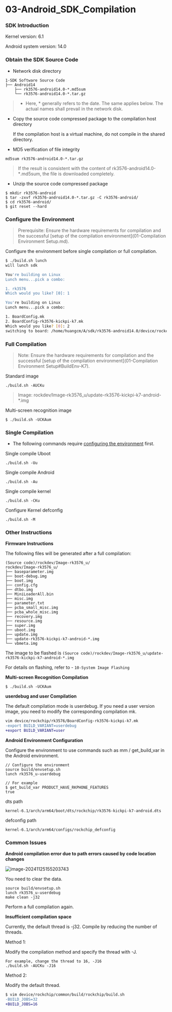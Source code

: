 # 03-Android_SDK_Compilation

### SDK Introduction

Kernel version: 6.1

Android system version: 14.0


### Obtain the SDK Source Code

* Network disk directory

```
1-SDK Software Source Code
├── Android14
    ├── rk3576-android14.0-*.md5sum
    └── rk3576-android14.0-*.tar.gz
```

> * Here, * generally refers to the date. The same applies below. The actual names shall prevail in the network disk.

* Copy the source code compressed package to the compilation host directory

  If the compilation host is a virtual machine, do not compile in the shared directory.

* MD5 verification of file integrity

```
md5sum rk3576-android14.0-*.tar.gz
```

> If the result is consistent with the content of rk3576-android14.0-*.md5sum, the file is downloaded completely.

* Unzip the source code compressed package

```
$ mkdir rk3576-android
$ tar -zxvf rk3576-android14.0-*.tar.gz -C rk3576-android/
$ cd rk3576-android/
$ git reset --hard
```


### Configure the Environment

> Prerequisite: Ensure the hardware requirements for compilation and the successful [setup of the compilation environment](01-Compilation Environment Setup.md).

Configure the environment before single compilation or full compilation.

```bash
$ ./build.sh lunch
will lunch sdk

You're building on Linux
Lunch menu...pick a combo:

1. rk3576
Which would you like? [0]: 1

You're building on Linux
Lunch menu...pick a combo:

1. BoardConfig.mk
2. BoardConfig-rk3576-kickpi-k7.mk
Which would you like? [0]: 2
switching to board: /home/huangcm/A/sdk/rk3576-android14.0/device/rockchip/rk3576/BoardConfig-rk3576-kickpi-k7.mk
```


### Full Compilation

> Note: Ensure the hardware requirements for compilation and the successful [setup of the compilation environment](01-Compilation Environment Setup#BuildEnv-K7).

Standard image

```
./build.sh -AUCKu
```

> Image: rockdev/Image-rk3576_u/update-rk3576-kickpi-k7-android-*.img

Multi-screen recognition image

```
$ ./build.sh -UCKAum
```


### Single Compilation

* The following commands require [configuring the environment](#androidEnv-K7) first.

Single compile Uboot

```
./build.sh -Uu
```

Single compile Android

```
./build.sh -Au
```

Single compile kernel

```
./build.sh -CKu
```

Configure Kernel defconfig

```
./build.sh -M
```


### Other Instructions

**Firmware Instructions**

The following files will be generated after a full compilation:

```
(Source code)/rockdev/Image-rk3576_u/
rockdev/Image-rk3576_u/
├── baseparameter.img
├── boot-debug.img
├── boot.img
├── config.cfg
├── dtbo.img
├── MiniLoaderAll.bin
├── misc.img
├── parameter.txt
├── pcba_small_misc.img
├── pcba_whole_misc.img
├── recovery.img
├── resource.img
├── super.img
├── uboot.img
├── update.img
├── update-rk3576-kickpi-k7-android-*.img
└── vbmeta.img
```

The image to be flashed is `(Source code)/rockdev/Image-rk3576_u/update-rk3576-kickpi-k7-android-*.img`

For details on flashing, refer to - `10-System Image Flashing`


**Multi-screen Recognition Compilation**

```
$ ./build.sh -UCKAum
```


**userdebug and user Compilation**

The default compilation mode is userdebug. If you need a user version image, you need to modify the corresponding compilation mk.

```diff
vim device/rockchip/rk3576/BoardConfig-rk3576-kickpi-k7.mk
-export BUILD_VARIANT=userdebug
+export BUILD_VARIANT=user
```


**Android Environment Configuration**

Configure the environment to use commands such as mm / get_build_var in the Android environment.

```shell
// Configure the environment
source build/envsetup.sh
lunch rk3576_u-userdebug

// For example
$ get_build_var PRODUCT_HAVE_RKPHONE_FEATURES
true
```

dts path

```
kernel-6.1/arch/arm64/boot/dts/rockchip/rk3576-kickpi-k7-android.dts
```

defconfig path

```
kernel-6.1/arch/arm64/configs/rockchip_defconfig
```


### Common Issues

**Android compilation error due to path errors caused by code location changes**

![image-20241125155203743](http://tanzhtanzh.oss-cn-shenzhen.aliyuncs.com/img/image-20241125155203743.png)

You need to clear the data.

```shell
source build/envsetup.sh
lunch rk3576_u-userdebug
make clean -j32
```

Perform a full compilation again.


**Insufficient compilation space**

Currently, the default thread is -j32. Compile by reducing the number of threads.

Method 1: 

Modify the compilation method and specify the thread with -J.

```shell
For example, change the thread to 16, -J16
./build.sh -AUCKu -J16
```

Method 2:

Modify the default thread.

```diff
$ vim device/rockchip/common/build/rockchip/build.sh
-BUILD_JOBS=32
+BUILD_JOBS=16
```
